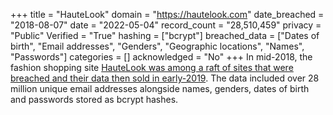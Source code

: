 +++
title = "HauteLook"
domain = "https://hautelook.com"
date_breached = "2018-08-07"
date = "2022-05-04"
record_count = "28,510,459"
privacy = "Public"
Verified = "True"
hashing = ["bcrypt"]
breached_data = ["Dates of birth", "Email addresses", "Genders", "Geographic locations", "Names", "Passwords"]
categories = []
acknowledged = "No"
+++
In mid-2018, the fashion shopping site <a href="https://www.theregister.co.uk/2019/02/11/620_million_hacked_accounts_dark_web/" target="_blank" rel="noopener">HauteLook was among a raft of sites that were breached and their data then sold in early-2019</a>. The data included over 28 million unique email addresses alongside names, genders, dates of birth and passwords stored as bcrypt hashes.
